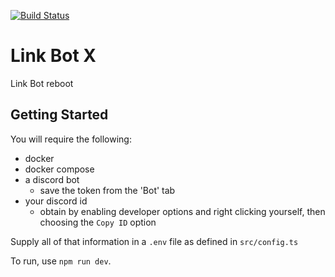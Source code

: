 [![Build Status](https://build.teabee.dev/api/badges/tjbrockmeyer/linkbot-x/status.svg)](https://build.teabee.dev/tjbrockmeyer/linkbot-x)

# Link Bot X

Link Bot reboot

## Getting Started

You will require the following:
  - docker
  - docker compose
  - a discord bot
    - save the token from the 'Bot' tab
  - your discord id
    - obtain by enabling developer options and right clicking yourself, then choosing the `Copy ID` option

Supply all of that information in a `.env` file as defined in `src/config.ts`

To run, use `npm run dev`.
